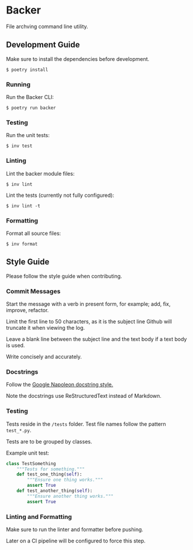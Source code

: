 # Backer

File archving command line utility.

## Development Guide

Make sure to install the dependencies before development.

```
$ poetry install
```

### Running

Run the Backer CLI:

```
$ poetry run backer
```

### Testing

Run the unit tests:

```
$ inv test
```

### Linting

Lint the backer module files:

```
$ inv lint
```

Lint the tests (currently not fully configured):

```
$ inv lint -t
```

### Formatting

Format all source files:

```
$ inv format
```

## Style Guide

Please follow the style guide when contributing.

### Commit Messages

Start the message with a verb in present form, for example; add, fix, improve,
refactor.

Limit the first line to 50 characters, as it is the subject line Github will
truncate it when viewing the log.

Leave a blank line between the subject line and the text body if a text body is
used.

Write concisely and accurately.

### Docstrings

Follow the
[Google Napoleon docstring style.](https://sphinxcontrib-napoleon.readthedocs.io/en/latest/example_google.html)

Note the docstrings use ReStructuredText instead of Markdown.

### Testing

Tests reside in the `/tests` folder. Test file names follow the pattern
`test_*.py`.

Tests are to be grouped by classes.

Example unit test:

``` py
class TestSomething
    """Tests for something."""
    def test_one_thing(self):
        """Ensure one thing works."""
        assert True
    def test_another_thing(self):
        """Ensure another thing works."""
        assert True
```

### Linting and Formatting

Make sure to run the linter and formatter before pushing.

Later on a CI pipeline will be configured to force this step.
